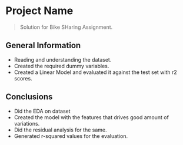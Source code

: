# Project Name
> Solution for Bike SHaring Assignment.

## General Information
- Reading and understanding the dataset.
- Created the required dummy variables.
- Created a Linear Model and evaluated it against the test set with r2 scores.

## Conclusions
- Did the EDA on dataset
- Created the model with the features that drives good amount of variations.
- Did the residual analysis for the same.
- Generated r-squared values for the evaluation.
